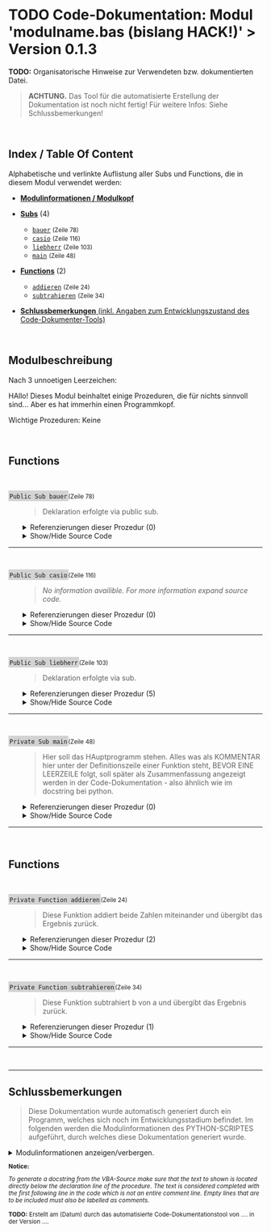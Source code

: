 ﻿# **TODO** Code-Dokumentation: Modul 'modulname.bas (bislang HACK!)' > Version 0.1.3
<!-- TODO: Platzhalter ersetzen! -->

**TODO:** Organisatorische Hinweise zur Verwendeten bzw. dokumentierten Datei.
<!-- TODO: ... -->



>  **ACHTUNG.** 
> Das Tool für die automatisierte Erstellung der Dokumentation ist noch nicht fertig! 
> Für weitere Infos: Siehe Schlussbemerkungen!


﻿


<!-- --------------------------------------------------------------- -->
<!-- Index / TOC -->
<!-- --------------------------------------------------------------- -->

## Index / Table Of Content

Alphabetische und verlinkte Auflistung aller Subs und Functions, die in diesem Modul verwendet werden:

* [**Modulinformationen / Modulkopf**](#sec_modulinfos)
  

  
  <!-- ---------- SUBS: --------------- -->

* [**Subs**](#sec_subs) (4)
  
  * [```bauer```](#bauer) <small>(Zeile 78)</small>
  * [```casio```](#casio) <small>(Zeile 116)</small>
  * [```liebherr```](#liebherr) <small>(Zeile 103)</small>
  * [```main```](#main) <small>(Zeile 48)</small>
  




  <!-- ---------- FUNCTIONS: --------------- -->


* [**Functions**](#sec_functions) (2)
  
  
  * [```addieren```](#addieren) <small>(Zeile 24)</small>
  * [```subtrahieren```](#subtrahieren) <small>(Zeile 34)</small>
  




  <!-- ---------- TAIL: --------------- -->


* [**Schlussbemerkungen** (inkl. Angaben zum Entwicklungszustand des Code-Dokumenter-Tools)](#sec_tail)




﻿


<a name="sec_modulinfos"></a>

## Modulbeschreibung

  Nach 3 unnoetigen Leerzeichen:




 HAllo!
 Dieses Modul beinhaltet einige Prozeduren, die für nichts sinnvoll sind...
 Aber es hat immerhin einen Programmkopf.

 Wichtige Prozeduren: Keine


﻿
<!-- -------------------------------------------------- -->
<!-- SECTION-START : FUNCTIONS -->
<!-- -------------------------------------------------- -->

<a name="sec_functions"></a>

## Functions


﻿





<!-- --------------------------------------------------------------- -->
<!-- NEUE PROZEDUR-DOKUMENTATION -->
<!-- NEUE PROZEDUR-DOKUMENTATION -->
<!-- NEUE PROZEDUR-DOKUMENTATION -->
<!-- --------------------------------------------------------------- -->




<a name="bauer"></a>
<span style="background-color: lightgrey; padding: 2px;">```Public Sub bauer```</span><small>(Zeile 78)</small>

<div style="padding-left:2em;">

>  Deklaration erfolgte via public sub.




<details>

<!-- TODO: Referenzierungen suchen: -->
<summary> Referenzierungen dieser Prozedur (0)</summary>

<div style="padding-left:1em;">



Kein Aufruf gefunden.







</details

</div>




<details>
    <summary>      Show/Hide Source Code</summary>

---

```
Public Sub bauer()
''' Deklaration erfolgte via public sub.

    MsgBox("Dies ist ein explizit als public gekennzeichnetes Sub.")

    ' Aufruf:
    call liebherr
    call liebherr ' Aufruf
    
    call liebherr("ERROR") ' Aufruf waere zwar ungültig, aber Prozedur könnte ja anders aussehen!

    ' Wiederum unügltig:
    var = liebherr
    var = liebherr("gvkil")





End Sub

```

</details>


</div>


---


<!-- --------------------------------------------------------------- -->


























﻿





<!-- --------------------------------------------------------------- -->
<!-- NEUE PROZEDUR-DOKUMENTATION -->
<!-- NEUE PROZEDUR-DOKUMENTATION -->
<!-- NEUE PROZEDUR-DOKUMENTATION -->
<!-- --------------------------------------------------------------- -->




<a name="casio"></a>
<span style="background-color: lightgrey; padding: 2px;">```Public Sub casio```</span><small>(Zeile 116)</small>

<div style="padding-left:2em;">

> *No information availible. For more information expand source code.*



<details>

<!-- TODO: Referenzierungen suchen: -->
<summary> Referenzierungen dieser Prozedur (0)</summary>

<div style="padding-left:1em;">



Kein Aufruf gefunden.







</details

</div>




<details>
    <summary>      Show/Hide Source Code</summary>

---

```
   Sub casio()


    ''' Hier gibt skeinen docstirng

    MsgBox("Dies ist ein implizit als public gekennzeichnetes Sub.")


End Sub

```

</details>


</div>


---


<!-- --------------------------------------------------------------- -->


























﻿





<!-- --------------------------------------------------------------- -->
<!-- NEUE PROZEDUR-DOKUMENTATION -->
<!-- NEUE PROZEDUR-DOKUMENTATION -->
<!-- NEUE PROZEDUR-DOKUMENTATION -->
<!-- --------------------------------------------------------------- -->




<a name="liebherr"></a>
<span style="background-color: lightgrey; padding: 2px;">```Public Sub liebherr```</span><small>(Zeile 103)</small>

<div style="padding-left:2em;">

>  Deklaration erfolgte via sub.




<details>

<!-- TODO: Referenzierungen suchen: -->
<summary> Referenzierungen dieser Prozedur (5)</summary>

<div style="padding-left:1em;">



Die Prozedur wird in den folgenden, uebergeordneten Prozeduren aufgerufen:



* [```main```](#main) : <small>  Zeile 68 : ```    call liebherr``` </small>
* [```bauer```](#bauer) : <small>  Zeile 84 : ```    call liebherr``` </small>
* [```bauer```](#bauer) : <small>  Zeile 85 : ```    call liebherr ' Aufruf``` </small>
* [```bauer```](#bauer) : <small>  Zeile 87 : ```    call liebherr("ERROR") ' Aufruf waere zwar ungültig, aber Prozedur könnte ja anders aussehen!``` </small>
* [```bauer```](#bauer) : <small>  Zeile 91 : ```    var = liebherr("gvkil")``` </small>




</details

</div>




<details>
    <summary>      Show/Hide Source Code</summary>

---

```
   Sub liebherr()
''' Deklaration erfolgte via sub.

    MsgBox("Dies ist ein implizit als public gekennzeichnetes Sub.")


End Sub

```

</details>


</div>


---


<!-- --------------------------------------------------------------- -->


























﻿





<!-- --------------------------------------------------------------- -->
<!-- NEUE PROZEDUR-DOKUMENTATION -->
<!-- NEUE PROZEDUR-DOKUMENTATION -->
<!-- NEUE PROZEDUR-DOKUMENTATION -->
<!-- --------------------------------------------------------------- -->




<a name="main"></a>
<span style="background-color: lightgrey; padding: 2px;">```Private Sub main```</span><small>(Zeile 48)</small>

<div style="padding-left:2em;">

>  Hier soll das HAuptprogramm stehen.
 Alles was als KOMMENTAR hier unter der Definitionszeile einer Funktion steht, BEVOR EINE LEERZEILE folgt, soll später als Zusammenfassung angezeigt werden in der Code-Dokumentation - also ähnlich wie im docstring bei python.




<details>

<!-- TODO: Referenzierungen suchen: -->
<summary> Referenzierungen dieser Prozedur (0)</summary>

<div style="padding-left:1em;">



Kein Aufruf gefunden.







</details

</div>




<details>
    <summary>      Show/Hide Source Code</summary>

---

```
Private Sub main()
''' Hier soll das HAuptprogramm stehen.
''' Alles was als KOMMENTAR hier unter der Definitionszeile einer Funktion steht, BEVOR EINE LEERZEILE folgt, soll später als Zusammenfassung angezeigt werden in der Code-Dokumentation - also ähnlich wie im docstring bei python.

' Das hier soll nirgendwo stehen.

    dim i as integer

    i = 10

    for i = 0 to 10
        
        msgbox(i)
        ' Ausgabe:
        wert = addieren(i, i)
        wert = subtrahieren(i, i - 1) ' Erklärung siehe @ Func!

    next i


    call liebherr


End Sub

```

</details>


</div>


---


<!-- --------------------------------------------------------------- -->


























﻿
<!-- -------------------------------------------------- -->
<!-- SECTION-START : FUNCTIONS -->
<!-- -------------------------------------------------- -->

<a name="sec_functions"></a>

## Functions


﻿





<!-- --------------------------------------------------------------- -->
<!-- NEUE PROZEDUR-DOKUMENTATION -->
<!-- NEUE PROZEDUR-DOKUMENTATION -->
<!-- NEUE PROZEDUR-DOKUMENTATION -->
<!-- --------------------------------------------------------------- -->




<a name="addieren"></a>
<span style="background-color: lightgrey; padding: 2px;">```Private Function addieren```</span><small>(Zeile 24)</small>

<div style="padding-left:2em;">

>  Diese Funktion addiert beide Zahlen miteinander und übergibt das Ergebnis zurück.




<details>

<!-- TODO: Referenzierungen suchen: -->
<summary> Referenzierungen dieser Prozedur (2)</summary>

<div style="padding-left:1em;">



Die Prozedur wird in den folgenden, uebergeordneten Prozeduren aufgerufen:



* [```subtrahieren```](#subtrahieren) : <small>  Zeile 38 : ```    subtrahieren = addieren(a, -b) ' Parameter b wird mit -1 multipliziert übergeben``` </small>
* [```main```](#main) : <small>  Zeile 62 : ```        wert = addieren(i, i)``` </small>




</details

</div>




<details>
    <summary>      Show/Hide Source Code</summary>

---

```
Private Function addieren(a as integer, b as integer) as integer
''' Diese Funktion addiert beide Zahlen miteinander und übergibt das Ergebnis zurück.


    ' Addieren:
    addieren = a + b

End Function

```

</details>


</div>


---


<!-- --------------------------------------------------------------- -->


























﻿





<!-- --------------------------------------------------------------- -->
<!-- NEUE PROZEDUR-DOKUMENTATION -->
<!-- NEUE PROZEDUR-DOKUMENTATION -->
<!-- NEUE PROZEDUR-DOKUMENTATION -->
<!-- --------------------------------------------------------------- -->




<a name="subtrahieren"></a>
<span style="background-color: lightgrey; padding: 2px;">```Private Function subtrahieren```</span><small>(Zeile 34)</small>

<div style="padding-left:2em;">

>  Diese Funktion subtrahiert b von a und übergibt das Ergebnis zurück.




<details>

<!-- TODO: Referenzierungen suchen: -->
<summary> Referenzierungen dieser Prozedur (1)</summary>

<div style="padding-left:1em;">



Die Prozedur wird in den folgenden, uebergeordneten Prozeduren aufgerufen:



* [```main```](#main) : <small>  Zeile 63 : ```        wert = subtrahieren(i, i - 1) ' Erklärung siehe @ Func!``` </small>




</details

</div>




<details>
    <summary>      Show/Hide Source Code</summary>

---

```
Private Function subtrahieren(a as integer, b as integer) as integer
''' Diese Funktion subtrahiert b von a und übergibt das Ergebnis zurück.

    ' Benutze die addieren Funktion:
    subtrahieren = addieren(a, -b) ' Parameter b wird mit -1 multipliziert übergeben


end Function

```

</details>


</div>


---


<!-- --------------------------------------------------------------- -->


























﻿



---

<a name="sec_tail"></a>

## Schlussbemerkungen



<!-- 
**Notice:**

*To generate a docstring from the VBA-Source, make sure that the text to shown is located directly below the declaration line of the procedure. The text is considered completed with the first following line in the code which is not an entire comment line.  Empty lines that are to be included must also be labelled as comments.*



 **TODO:** Erstellt am (Datum) durch das  automatisierte Code-Dokumentationstool von .... in der Version ....







---



**ODER:** -->

> Diese Dokumentation wurde automatisch generiert durch ein Programm, welches sich noch im Entwicklungsstadium befindet. Im folgenden werden die Modulinformationen des PYTHON-SCRIPTES aufgeführt, durch welches diese Dokumentation generiert wurde.

<details>

<summary> Modulinformationen anzeigen/verbergen.
</summary>

  @
Created on: Fri, 2023-12-29 (00:45:39)

@author: Matthias Kader


Für Ziel und Ablauf des Scriptes siehe MArkdown im Verzeichnis ../Tests/Programmablauf.html




### Fertig implementiert:

• Implementierung Inhaltsverzeichnis / Index

• Gesamtlayout inkl. Titel, Zwischenüberschriften für einzelne Sections

• Einbindung vom Programmkopf-Docstring


### TODO: Größere TODOS:

• Einbindung organisatorischer Daten bzgl. des zu dokumentierenden Codes und des verwendeten Skripts zum Dokumentieren

• Implementierung von References-Durchsuchungen

• Implementierung eines Exportes zu HTML


### AUSBLICK für später und in schön:

• Index an der Seite wie eine NavBar zum einzelnd scrollen



• Call Sequenz / Calling Sequence:
Schön (Ausblick) wäre auch ein weiterer Unterpunkt pro Prozedur, in der die Aufrufabfolge hervorgeht.
Idee ist etwas wie die Aufrufebenen-Auflistung beim Noten-Converter-Programm, d.h. ausgehend von einer Prozedur soll eine Liste stehen der Aufrufe von weiteren Prozeduren die aufgerufen werden (und die in diesem Dokument auch dokumentiert werden... also keine Builtins o.ä.). Im Idealfall kann jeder Punkt dieser Liste wiederum erweitert/expanded werden, darin ist dann wiederum die Liste von DIESER AUFGERUFENEN Funktion drin usw... Rekursiv. Jede Methode, die einmal so dokumentiert wurde kann weiter verwendet werden per Direktzugriff....


@

</details>



<small>

**Notice:**

*To generate a docstring from the VBA-Source make sure that the text to shown is located directly below the declaration line of the procedure. The text is considered completed with the first following line in the code which is not an entire comment line.  Empty lines that are to be included must also be labelled as comments.*

</small> 

<small> **TODO:** Erstellt am (Datum) durch das  automatisierte Code-Dokumentationstool von .... in der Version ....</small> 
